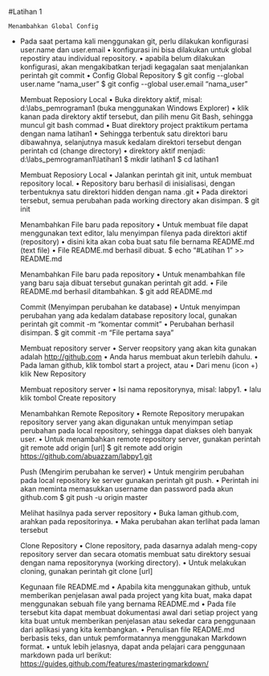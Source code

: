 #Latihan 1

	Menambahkan Global Config
- Pada saat pertama kali menggunakan git, perlu dilakukan konfigurasi
user.name dan user.email
• konfigurasi ini bisa dilakukan untuk global repostiry atau individual
repository.
• apabila belum dilakukan konfigurasi, akan mengakibatkan terjadi
kegagalan saat menjalankan perintah git commit
• Config Global Repository
$ git config --global user.name “nama_user”
$ git config --global user.email “nama_user”

	Membuat Reposiory Local
• Buka direktory aktif, misal: d:\labs_pemrograman1 (buka
menggunakan Windows Explorer)
• klik kanan pada direktory aktif tersebut, dan pilih menu Git Bash,
sehingga muncul git bash commad
• Buat direktory project praktikum pertama dengan nama latihan1
• Sehingga terbentuk satu direktori baru dibawahnya, selanjutnya
masuk kedalam direktori tersebut dengan perintah cd (change
directory)
• direktory aktif menjadi: d:\labs_pemrograman1\latihan1
$ mkdir latihan1
$ cd latihan1

	Membuat Reposiory Local
• Jalankan perintah git init, untuk membuat repository local.
• Repository baru berhasil di inisialisasi, dengan terbentuknya satu
direktori hidden dengan nama .git
• Pada direktori tersebut, semua perubahan pada working directory
akan disimpan.
$ git init

	Menambahkan File baru pada repository
• Untuk membuat file dapat menggunakan text editor, lalu menyimpan
filenya pada direktori aktif (repository)
• disini kita akan coba buat satu file bernama README.md (text file)
• File README.md berhasil dibuat.
$ echo “#Latihan 1” >> README.md


	Menambahkan File baru pada repository
• Untuk menambahkan file yang baru saja dibuat tersebut gunakan
perintah git add.
• File README.md berhasil ditambahkan.
$ git add README.md


	Commit (Menyimpan perubahan ke database)
• Untuk menyimpan perubahan yang ada kedalam database repository
local, gunakan perintah git commit -m “komentar commit”
• Perubahan berhasil disimpan.
$ git commit -m “File pertama saya”


	Membuat repository server
• Server reopsitory yang akan kita gunakan adalah http://github.com
• Anda harus membuat akun terlebih dahulu.
• Pada laman github, klik tombol start a project, atau
• Dari menu (icon +) klik New Repository


	Membuat repository server
• Isi nama repositorynya, misal: labpy1.
• lalu klik tombol Create repository

	Menambahkan Remote Repository
• Remote Repository merupakan repository server yang akan
digunakan untuk menyimpan setiap perubahan pada local repository,
sehingga dapat diakses oleh banyak user.
• Untuk menambahkan remote repository server, gunakan perintah
git remote add origin [url]
$ git remote add origin https://github.com/abuazzam/labpy1.git


	Push (Mengirim perubahan ke server)
• Untuk mengirim perubahan pada local repository ke server gunakan
perintah git push.
• Perintah ini akan meminta memasukkan username dan password
pada akun github.com
$ git push -u origin master

	Melihat hasilnya pada server repository
• Buka laman github.com,
arahkan pada repositorinya.
• Maka perubahan akan
terlihat pada laman
tersebut

	Clone Repository
• Clone repository, pada dasarnya adalah meng-copy repository server
dan secara otomatis membuat satu direktory sesuai dengan nama
repositorynya (working directory).
• Untuk melakukan cloning, gunakan perintah git clone [url]

	Kegunaan file README.md
• Apabila kita menggunakan github, untuk memberikan penjelasan
awal pada project yang kita buat, maka dapat menggunakan sebuah
file yang bernama README.md
• Pada file tersebut kita dapat membuat dokumentasi awal dari setiap
project yang kita buat untuk memberikan penjelasan atau sekedar
cara penggunaan dari aplikasi yang kita kembangkan.
• Penulisan file README.md berbasis teks, dan untuk pemformatannya
menggunakan Markdown format.
• untuk lebih jelasnya, dapat anda pelajari cara penggunaan markdown
pada url berikut: https://guides.github.com/features/masteringmarkdown/


